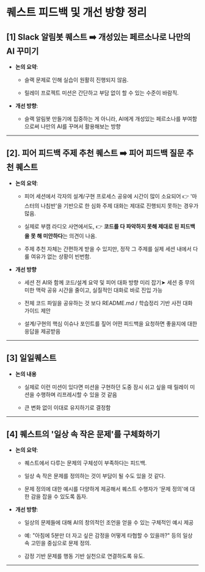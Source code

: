 # 퀘스트 피드백 및 개선 방향 정리

## [1] Slack 알림봇 퀘스트 ➡️ 개성있는 페르소나로 나만의 AI 꾸미기
- **논의 요약**:
  - 슬랙 문제로 인해 실습이 원활히 진행되지 않음.

  - 릴레이 프로젝트 미션은 간단하고 부담 없이 할 수 있는 수준이 바람직.

- **개선 방향**:
  - 슬랙 알림봇 만들기에 집중하는 게 아니라, AI에게 개성있는 페르소나를 부여함으로써 나만의 AI를 꾸며서 활용해보는 방향

---

## [2]. 피어 피드백 주제 추천 퀘스트 ➡️ 피어 피드백 질문 추천 퀘스트
- **논의 요약**:
    - 피어 세션에서 각자의 설계/구현 프로세스 공유에 시간이 많이 소요되어 👉 '마스터의 나침반'을 기반으로 한 심화 주제 대화는 제대로 진행되지 못하는 경우가 많음.

    - 실제로 부캠 라디오 사연에서도, 👉 **코드를 다 파악하지 못해 제대로 된 피드백을 못 해 미안하다**는 의견이 나옴.
    - 주제 추천 자체는 간편하게 받을 수 있지만, 정작 그 주제를 실제 세션 내에서 다룰 여유가 없는 상황이 빈번함.

- **개선 방향**
    - 세션 전 AI와 함께 코드/설계 요약 및 피어 대화 방향 미리 잡기➤ 세션 중 무의미한 맥락 공유 시간을 줄이고, 실질적인 대화로 바로 진입 가능

    - 전체 코드 파일을 공유하는 것 보다 README.md / 학습정리 기반 사전 대화 가이드 제안
    - 설계/구현의 핵심 이슈나 포인트를 짚어 어떤 피드백을 요청하면 좋을지에 대한 응답을 제공받음


---

## [3] 일일퀘스트
- **논의 내용**
    - ​실제로 이런 미션이 있다면 미션을 구현하던 도중 잠시 쉬고 싶을 때 릴레이 미션을 수행하며 리프레시할 수 있을 것 같음

    - 큰 변화 없이 이대로 유지하기로 결정함
---

## [4] 퀘스트의 '일상 속 작은 문제'를 구체화하기
- **논의 요약**:
  - 퀘스트에서 다루는 문제의 구체성이 부족하다는 피드백.

  - 일상 속 작은 문제를 정의하는 것이 부담이 될 수도 있을 것 같다.
  - 문제 정의에 대한 예시를 다양하게 제공해서 퀘스트 수행자가 ‘문제 정의'에 대한 감을 잡을 수 있도록 돕자.

- **개선 방향**:
  - 일상의 문제들에 대해 AI의 창의적인 조언을 얻을 수 있는 구체적인 예시 제공

  - 예: "아침에 5분만 더 자고 싶은 감정을 어떻게 타협할 수 있을까?" 등의 일상 속 고민을 중심으로 문제 정의.
  - 감정 기반 문제를 행동 기반 실천으로 연결하도록 유도.

---
